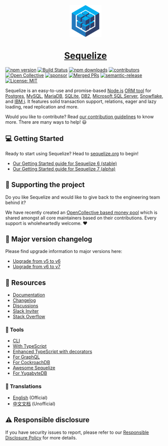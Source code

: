 <p style="text-align: center;">
  <img src="docs/images/logo-small.png" width="100" alt="" />
  <h1 align="center"><a href="https://sequelize.org">Sequelize</a></h1>
</p>

[![npm version](https://badgen.net/npm/v/@sequelize/core)](https://www.npmjs.com/package/@sequelize/core)
[![Build Status](https://github.com/sequelize/sequelize/workflows/CI/badge.svg)](https://github.com/sequelize/sequelize/actions?query=workflow%3ACI)
[![npm downloads](https://badgen.net/npm/dm/@sequelize/core)](https://www.npmjs.com/package/@sequelize/core)
[![contributors](https://img.shields.io/github/contributors/sequelize/sequelize)](https://github.com/sequelize/sequelize/graphs/contributors)
[![Open Collective](https://img.shields.io/opencollective/backers/sequelize)](https://opencollective.com/sequelize#section-contributors)
[![sponsor](https://img.shields.io/opencollective/all/sequelize?label=sponsors)](https://opencollective.com/sequelize)
[![Merged PRs](https://badgen.net/github/merged-prs/sequelize/sequelize)](https://github.com/sequelize/sequelize)
[![semantic-release](https://img.shields.io/badge/%20%20%F0%9F%93%A6%F0%9F%9A%80-semantic--release-e10079.svg)](https://github.com/semantic-release/semantic-release)
[![License: MIT](https://img.shields.io/badge/License-MIT-yellow.svg)](https://opensource.org/licenses/MIT)

Sequelize is an easy-to-use and promise-based [Node.js](https://nodejs.org/en/about/) [ORM tool](https://en.wikipedia.org/wiki/Object-relational_mapping) for [Postgres](https://en.wikipedia.org/wiki/PostgreSQL), [MySQL](https://en.wikipedia.org/wiki/MySQL), [MariaDB](https://en.wikipedia.org/wiki/MariaDB), [SQLite](https://en.wikipedia.org/wiki/SQLite), [DB2](https://en.wikipedia.org/wiki/IBM_Db2_Family), [Microsoft SQL Server](https://en.wikipedia.org/wiki/Microsoft_SQL_Server), [Snowflake](https://www.snowflake.com/), and [IBM i](https://www.ibm.com/support/pages/db2-ibm-i). It features solid transaction support, relations, eager and lazy loading, read replication and more.

Would you like to contribute? Read [our contribution guidelines](./CONTRIBUTING.md) to know more. There are many ways to help! 😃

## :computer: Getting Started

Ready to start using Sequelize? Head to [sequelize.org](https://sequelize.org) to begin!

- [Our Getting Started guide for Sequelize 6 (stable)](https://sequelize.org/docs/v6/getting-started)
- [Our Getting Started guide for Sequelize 7 (alpha)](https://sequelize.org/docs/v7/getting-started)

## :money_with_wings: Supporting the project

Do you like Sequelize and would like to give back to the engineering team behind it?

We have recently created an [OpenCollective based money pool](https://opencollective.com/sequelize) which is shared amongst all core maintainers based on their contributions. Every support is wholeheartedly welcome. ❤️

## :pencil: Major version changelog

Please find upgrade information to major versions here:

- [Upgrade from v5 to v6](https://sequelize.org/docs/v6/other-topics/upgrade-to-v6)
- [Upgrade from v6 to v7](https://sequelize.org/docs/v7/other-topics/upgrade-to-v7)

## :book: Resources

- [Documentation](https://sequelize.org)
- [Changelog](https://github.com/sequelize/sequelize/releases)
- [Discussions](https://github.com/sequelize/sequelize/discussions)
- [Slack Inviter](http://sequelize-slack.herokuapp.com/)
- [Stack Overflow](https://stackoverflow.com/questions/tagged/sequelize.js)

### :wrench: Tools

- [CLI](https://github.com/sequelize/cli)
- [With TypeScript](https://sequelize.org/docs/v7/other-topics/typescript)
- [Enhanced TypeScript with decorators](https://github.com/RobinBuschmann/sequelize-typescript)
- [For GraphQL](https://github.com/mickhansen/graphql-sequelize)
- [For CockroachDB](https://github.com/cockroachdb/sequelize-cockroachdb)
- [Awesome Sequelize](https://sequelize.org/docs/v7/other-topics/resources/)
- [For YugabyteDB](https://github.com/yugabyte/sequelize-yugabytedb)

### :speech_balloon: Translations

- [English](https://sequelize.org) (Official)
- [中文文档](https://github.com/demopark/sequelize-docs-Zh-CN) (Unofficial)

## :warning: Responsible disclosure

If you have security issues to report, please refer to our
[Responsible Disclosure Policy](./SECURITY.md) for more details.
